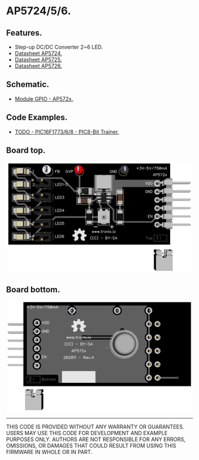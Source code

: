 # AP5724/5/6.

## Features.

- Step-up DC/DC Converter 2~6 LED.
- [Datasheet AP5724.](https://www.diodes.com/assets/Datasheets/AP5724.pdf)
- [Datasheet AP5725.](https://www.diodes.com/assets/Datasheets/AP5725.pdf)
- [Datasheet AP5726.](https://www.diodes.com/assets/Datasheets/AP5726.pdf)

## Schematic.

- [Module GPIO - AP572x.](./ap572x.pdf)

## Code Examples.

- [TODO - PIC16F1773/6/8 - PIC8-Bit Trainer.](./ap572x.md)

## Board top.

![AP572x Top](./pics/ap572x-top.png)

## Board bottom.

![AP572x Bottom](./pics/ap572x-bottom.png)

---
THIS CODE IS PROVIDED WITHOUT ANY WARRANTY OR GUARANTEES.
USERS MAY USE THIS CODE FOR DEVELOPMENT AND EXAMPLE PURPOSES ONLY.
AUTHORS ARE NOT RESPONSIBLE FOR ANY ERRORS, OMISSIONS, OR DAMAGES THAT COULD
RESULT FROM USING THIS FIRMWARE IN WHOLE OR IN PART.